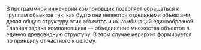В программной инженерии компоновщик позволяет обращаться к группам объектов так, как будто они являются отдельными объектами, делая общую структуру этих объектов и их комбинаций единообразной.
Главная задача компоновщика — объединение множества объектов в единую древовидную структуру. В этом случае иерархия формируется по принципу от частного к целому.
